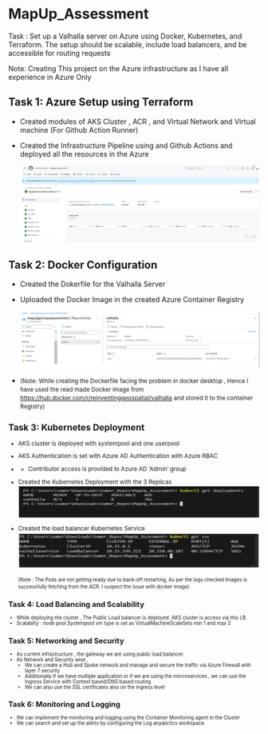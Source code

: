 # MapUp_Assessment
Task : Set up a Valhalla server on Azure using Docker, Kubernetes, and Terraform. The setup should be scalable, include load balancers, and be accessible for routing requests

Note: Creating This project on the Azure infrastructure as I have all experience in Azure Only


## Task 1: Azure Setup using Terraform
- Created modules of AKS Cluster , ACR , and Virtual Network and Virtual machine (For Github Action Runner)

- Created the Infrastructure Pipeline using and Github Actions and deployed all the resources in the Azure

  ![Alt text](Images/InfraPipeline.PNG)

## Task 2: Docker Configuration
- Created the Dokerfile for the Valhalla Server
- Uploaded the Docker Image in the created Azure Container Registry

   ![Alt text](Images/ACR.PNG)

- <small>(Note: While creating the Dockerfile facing the problem in docker desktop , Hence I have used the read made Docker image from https://hub.docker.com/r/reinventinggeospatial/valhalla and stored it to the container Registry)


## Task 3: Kubernetes Deployment
- AKS cluster is deployed with systempool and one userpool
- AKS Authentication is set with Azure AD Authentication with Azure RBAC
- -	Contributor access is provided to Azure AD ‘Admin’ group
- Created the Kubernetes Deployment with the 3 Replicas
    ![Alt text](Images/Deployments.PNG)
- Created the load balancer Kubernetes Service
    ![Alt text](Images/svc.PNG)

   <small>(Note : The Pods are not getting ready due to back-off restarting, As per the logs checked Images is successfully fetching from the ACR. I suspect the issue with docker image)

## Task 4: Load Balancing and Scalability
- While deploying the cluster , The Public Load balancer is deployed. AKS cluster is access via this LB
- Scalabilty : node pool Systempool vm type is set as VirtualMachineScaleSets min 1 and max 2

## Task 5: Networking and Security
- As current infrastructure , the gateway we are using public load balancer.
- As Network and Security wise , 
    -	We can create a Hub and Spoke network and manage and secure the traffic via Azure Firewall with layer 7 security
    -	Additionally if we have multiple application or if we are using the mircroservices , we can use the Ingress Service with Context based/DNS based routing
    -	We can also use the SSL certificates also on the ingress level

## Task 6: Monitoring and Logging
- We can implement the monitoring and logging using the Container Monitoring agent in the Cluster
- We can search and set up the alerts by configuring the Log anyalictics workspace.

